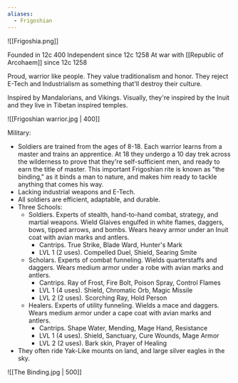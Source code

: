 ```yaml
---
aliases:
  - Frigoshian
---
```

![[Frigoshia.png]]

Founded in 12c 400
Independent since 12c 1258
At war with [[Republic of Arcohaem]] since 12c 1258

Proud, warrior like people. They value traditionalism and honor. They reject E-Tech and Industrialism as something that'll destroy their culture. 

Inspired by Mandalorians, and Vikings. 
Visually, they're inspired by the Inuit and they live in Tibetan inspired temples.

![[Frigoshian warrior.jpg | 400]]

Military:
- Soldiers are trained from the ages of 8-18. Each warrior learns from a master and trains an apprentice. At 18 they undergo a 10 day trek across the wilderness to prove that they're self-sufficient men, and ready to earn the title of master. This important Frigoshian rite is known as "the binding," as it binds a man to nature, and makes him ready to tackle anything that comes his way.
- Lacking industrial weapons and E-Tech.
- All soldiers are efficient, adaptable, and durable. 
- Three Schools:
	- Soldiers. Experts of stealth, hand-to-hand combat, strategy, and martial weapons. Wield Glaives engulfed in white flames, daggers, bows, tipped arrows, and bombs. Wears heavy armor under an Inuit coat with avian marks and antlers.
		- Cantrips. True Strike, Blade Ward, Hunter's Mark
		- LVL 1 (2 uses). Compelled Duel, Shield, Searing Smite
	- Scholars. Experts of combat funneling. Wields quarterstaffs and daggers. Wears medium armor under a robe  with avian marks and antlers.
		- Cantrips. Ray of Frost, Fire Bolt, Poison Spray, Control Flames
		- LVL 1 (4 uses). Shield, Chromatic Orb, Magic Missile
		- LVL 2 (2 uses). Scorching Ray, Hold Person
	- Healers. Experts of utility funneling. Wields a mace and daggers. Wears medium armor under a cape coat with avian marks and antlers.
		- Cantrips. Shape Water, Mending, Mage Hand, Resistance
		- LVL 1 (4 uses). Shield, Sanctuary, Cure Wounds, Mage Armor
		- LVL 2 (2 uses). Bark skin, Prayer of Healing 
- They often ride Yak-Like mounts on land, and large silver eagles in the sky.

![[The Binding.jpg | 500]]

